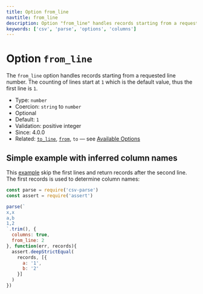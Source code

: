 ```yaml
---
title: Option from_line
navtitle: from_line
description: Option "from_line" handles records starting from a requested line number.
keywords: ['csv', 'parse', 'options', 'columns']
---
```


# Option `from_line`

The `from_line` option handles records starting from a requested line number. The counting of lines start at `1` which is the default value, thus the first line is `1`.

* Type: `number`
* Coercion: `string` to `number`
* Optional
* Default: `1`
* Validation: positive integer
* Since: 4.0.0
* Related: [`to_line`](/parse/options/to_line/), [`from`](/parse/options/from/), `to` &mdash; see [Available Options](/parse/options/#available-options)

## Simple example with inferred column names

This [example](https://github.com/adaltas/node-csv/blob/master/packages/csv-parse/samples/option.from_line.js) skip the first lines and return records after the second line. The first records is used to determine column names:

```js
const parse = require('csv-parse')
const assert = require('assert')

parse(`
x,x
a,b
1,2
`.trim(), {
  columns: true,
  from_line: 2
}, function(err, records){
  assert.deepStrictEqual(
    records, [{
      a: '1',
      b: '2'
    }]
  )
})
```
